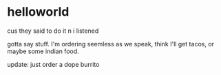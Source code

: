 # helloworld
cus they said to do it n i listened

gotta say stuff. I'm ordering seemless as we speak, think I'll get tacos, or maybe some indian food.

update: just order a dope burrito
